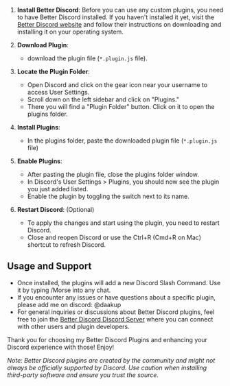 1. **Install Better Discord**:
   Before you can use any custom plugins, you need to have Better Discord installed. If you haven't installed it yet, visit the [Better Discord website]([https://betterdiscord.net/](https://betterdiscord.app/)) and follow their instructions on downloading and installing it on your operating system.

2. **Download Plugin**:
   - download the plugin file (`*.plugin.js` file).

3. **Locate the Plugin Folder**:
   - Open Discord and click on the gear icon near your username to access User Settings.
   - Scroll down on the left sidebar and click on "Plugins."
   - There you will find a "Plugin Folder" button. Click on it to open the plugins folder.

4. **Install Plugins**:
   - In the plugins folder, paste the downloaded plugin file (`*.plugin.js` file)

5. **Enable Plugins**:
   - After pasting the plugin file, close the plugins folder window.
   - In Discord's User Settings > Plugins, you should now see the plugin you just added listed.
   - Enable the plugin by toggling the switch next to its name.

6. **Restart Discord**: (Optional)
   - To apply the changes and start using the plugin, you need to restart Discord.
   - Close and reopen Discord or use the Ctrl+R (Cmd+R on Mac) shortcut to refresh Discord.

## Usage and Support

- Once installed, the plugins will add a new Discord Slash Command. Use it by typing /Morse into any chat.
- If you encounter any issues or have questions about a specific plugin, please add me on discord: @daakup
- For general inquiries or discussions about Better Discord plugins, feel free to join the [Better Discord Discord Server](https://discord.com/invite/0Tmfo5ZbORCRqbAd) where you can connect with other users and plugin developers.

Thank you for choosing my Better Discord Plugins and enhancing your Discord experience with those! Enjoy!

*Note: Better Discord plugins are created by the community and might not always be officially supported by Discord. Use caution when installing third-party software and ensure you trust the source.*
